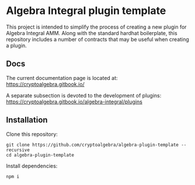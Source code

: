 # Algebra Integral plugin template

This project is intended to simplify the process of creating a new plugin for Algebra Integral AMM. Along with the standard hardhat boilerplate, this repository includes a number of contracts that may be useful when creating a plugin.

## Docs

The current documentation page is located at: <a href="https://cryptoalgebra.gitbook.io/">https://cryptoalgebra.gitbook.io/</a>

A separate subsection is devoted to the development of plugins: <a href="https://cryptoalgebra.gitbook.io/algebra-integral">https://cryptoalgebra.gitbook.io/algebra-integral/plugins</a>

## Installation

Clone this repository:

```shell
git clone https://github.com/cryptoalgebra/algebra-plugin-template --recursive
cd algebra-plugin-template
```

Install dependencies:

```shell
npm i
```

